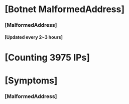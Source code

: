 # [Botnet MalformedAddress]
### [MalformedAddress]
#### [Updated every 2~3 hours]

# [Counting 3975 IPs]

# [Symptoms] 
###   [MalformedAddress]
